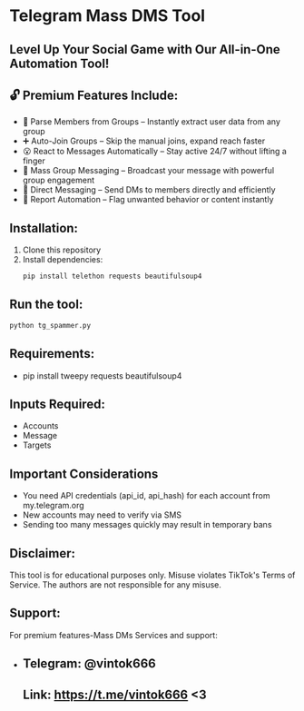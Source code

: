 # Telegram Mass DMS Tool

## Level Up Your Social Game with Our All-in-One Automation Tool! 

## 🔓 Premium Features Include:
- 👥 Parse Members from Groups – Instantly extract user data from any group
- ➕ Auto-Join Groups – Skip the manual joins, expand reach faster
- 😮 React to Messages Automatically – Stay active 24/7 without lifting a finger
- 📢 Mass Group Messaging – Broadcast your message with powerful group engagement
- 📩 Direct Messaging – Send DMs to members directly and efficiently
- 🚫 Report Automation – Flag unwanted behavior or content instantly

## Installation:
1. Clone this repository
2. Install dependencies:
   ```bash
   pip install telethon requests beautifulsoup4

## Run the tool:
   ```bash
   python tg_spammer.py
```

## Requirements:
- pip install tweepy requests beautifulsoup4



## Inputs Required:
- Accounts
- Message
- Targets

## Important Considerations
- You need API credentials (api_id, api_hash) for each account from my.telegram.org
- New accounts may need to verify via SMS
- Sending too many messages quickly may result in temporary bans

## Disclaimer:
This tool is for educational purposes only. Misuse violates TikTok's Terms of Service. The authors are not responsible for any misuse.

## Support:
For premium features-Mass DMs Services and support:
- ## Telegram: @vintok666
  ## Link: https://t.me/vintok666  <3 
